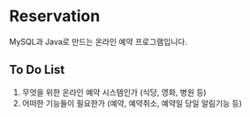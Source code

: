 # Reservation
MySQL과 Java로 만드는 온라인 예약 프로그램입니다.

To Do List
-
1. 무엇을 위한 온라인 예약 시스템인가 (식당, 영화, 병원 등)
2. 어떠한 기능들이 필요한가 (예약, 예약취소, 예약일 당일 알림기능 등)

